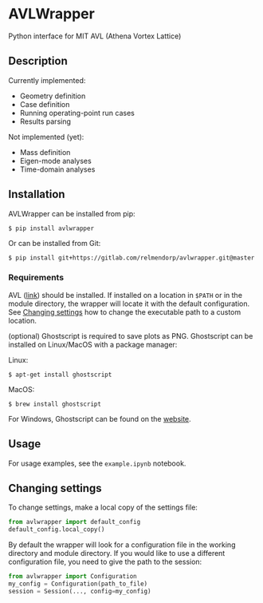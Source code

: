 # AVLWrapper
Python interface for MIT AVL (Athena Vortex Lattice)

## Description
Currently implemented:

* Geometry definition
* Case definition
* Running operating-point run cases
* Results parsing

Not implemented (yet):

* Mass definition
* Eigen-mode analyses
* Time-domain analyses

## Installation
AVLWrapper can be installed from pip:
```
$ pip install avlwrapper
```

Or can be installed from Git:
```
$ pip install git+https://gitlab.com/relmendorp/avlwrapper.git@master
```

### Requirements

AVL ([link](http://web.mit.edu/drela/Public/web/avl/)) should be installed. If installed on a location in `$PATH` or in the module directory, the wrapper will locate it with the default configuration. See [Changing settings](#changing-settings) how to change the executable path to a custom location.

(optional) Ghostscript is required to save plots as PNG. Ghostscript can be installed on Linux/MacOS with a package manager:

Linux:
```
$ apt-get install ghostscript
```
MacOS:
```
$ brew install ghostscript
```

For Windows, Ghostscript can be found on the [website](https://www.ghostscript.com).

## Usage
For usage examples, see the `example.ipynb` notebook.

## Changing settings
To change settings, make a local copy of the settings file:
```python
from avlwrapper import default_config
default_config.local_copy()
```
By default the wrapper will look for a configuration file in the working directory and module directory.
If you would like to use a different configuration file, you need to give the path to the session:
```python
from avlwrapper import Configuration
my_config = Configuration(path_to_file)
session = Session(..., config=my_config)
```

